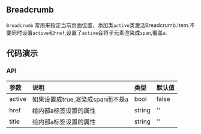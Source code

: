 ## Breadcrumb

`Breadcrumb` 常用来指定当前页面位置，添加类`active`类激活Breadcrumb.Item.不要同时设置`active`和`href`,设置了`active`会将子元素渲染成`span`,覆盖`a`.

## 代码演示

### API

|参数|说明|类型|默认值|
|:--|:---|:--|:---|
|active|如果设置成true,渲染成span而不是a|bool|false|
|href|给内部a标签设置的属性|string|''|
|title|给内部a标签设置的属性|string|''|



